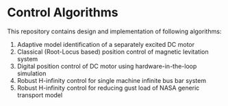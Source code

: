 # Control Algorithms
This repository contains design and implementation of following algorithms:
1. Adaptive model identification of a separately excited DC motor
2. Classical (Root-Locus based) position control of magnetic levitation system
3. Digital position control of DC motor using hardware-in-the-loop simulation
4. Robust H-infinity control for single machine infinite bus bar system
5. Robust H-infinity control for reducing gust load of NASA generic transport model
